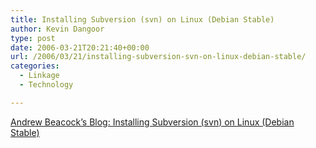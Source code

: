 ```yaml
---
title: Installing Subversion (svn) on Linux (Debian Stable)
author: Kevin Dangoor
type: post
date: 2006-03-21T20:21:40+00:00
url: /2006/03/21/installing-subversion-svn-on-linux-debian-stable/
categories:
  - Linkage
  - Technology

---
```

[Andrew Beacock&#8217;s Blog: Installing Subversion (svn) on Linux (Debian Stable)][1]

 [1]: http://andrewbeacock.blogspot.com/2005/08/installing-subversion-svn-on-linux.html